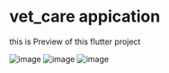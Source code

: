 # vet_care appication

this is Preview of this flutter project

![image](https://github.com/Phongsathornjan/vet_care/assets/90845365/a07302f1-0b8f-470f-8c0f-0d7448f461a9)
![image](https://github.com/Phongsathornjan/vet_care/assets/90845365/6a5c6e34-3a2a-424d-bbdc-f11b4fb0560b)
![image](https://github.com/Phongsathornjan/vet_care/assets/90845365/1b82b2a4-3ae9-42a5-b82a-7fe4c2335d02)
